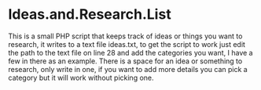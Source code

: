 # Ideas.and.Research.List
This is a small PHP script that keeps track of ideas or things you want to research, it writes to a text file ideas.txt, to get the script to work just edit the path to the text file on line 28 and add the categories you want, I have a few in there as an example.  There is a space for an idea or something to research, only write in one, if you want to add more details you can pick a category but it will work without picking one. 


